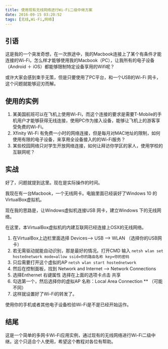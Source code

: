 ```yaml
---
title: 使用现有无线网络进行Wi-Fi二级中继方案
date: 2016-09-15 03:20:52
tags: [无线,Wi-Fi,网络]
---
```

## 引语
这是我的一个突发奇想，在一次旅途中，我的Macbook连接上了某个有条件才能连接的Wi-Fi，怎么样才能够使用我的Macbook（PC），让我所有的电子设备（Android ＋ iOS）都能够限制特定设备享用的Wifi呢？

或许大家会感到束手无策，但是只要使用了PC平台，和一个USB的Wi-Fi 网卡，这个问题就能够迎刃而解。

## 使用的实例
1. 某美国航班可以在飞机上使用Wi-Fi，而这个连接的要求是需要T-Mobile的手机用户才能够获得无线连接，使用PC作为接入设备，能够让飞机上的游客享受免费的Wi-Fi。
2. Xfinity Wi-Fi 有免费一小时的网络连接，但是每月对MAC地址的限制，如何使用有限的电子设备，来享用全设备接入的的Wi-Fi服务？
3. 某些校园网络只对学生开放网络连接，如何让拜访你学区的家人，使用学校的互联网呢？
<!-- more -->
## 实战
好了，问题就提到这里。现在是实际操作的时间。

我现在有一台Macbook，一个无线网卡。电脑里面已经装好了Windows 10 的VirtualBox虚拟机。

现在我的思路是，让Windows虚拟机连接USB 网卡，建立Windows 下的无线网络。

在这里，本VirtualBox虚拟机的内建互联网已经连接上OSX的无线网络。

1. 在VirtualBox上边栏里面选择 Devices--> USB --> WLAN （选择你的USB网卡）
2. 若无需驱动就能自动识别，那是最好的情况。打开CMD 输入
`netsh wlan set hostednetwork mode=allow ssid=你的路由名称 key=你的密码`
3. 只后需要打开这个虚拟的AP
`netsh wlan start hostednetwork`
4. 然后在控制面板，找到 Network and Internet --> Network Connections
5. 选择Enthernet 右键属性 选择在上面的选项卡点击 共享
6. 勾选第一个，然后选择你的虚拟AP 名称：Local Area Connection ** （可能不同）
7. 这样就设置好了Wi-Fi的转发了。

使用你的手机或者其他电子设备检验Wi-Fi是不是已经开始运作。

## 结尾
这是一个简单的多网卡Wi-Fi应用实例，通过现有的无线网络进行Wi-Fi二级中继。这个只适合个人使用，希望这个教程对各位有帮助。

